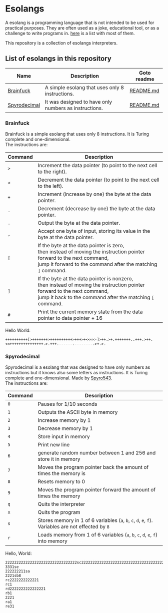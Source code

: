 <!-- Disable markdown lint warnings -->
<!-- markdownlint-disable MD033 -->

# Esolangs

A esolang is a programming language that is not intended to be used for practical purposes. They are often used as a joke, educational tool, or as a challenge to write programs in. [here](https://esolangs.org/wiki/Language_list) is a list with most of them.

This repository is a collection of esolangs interpreters.

## List of esolangs in this repository

| Name                                                   | Description                                           | Goto readme                |
| ------------------------------------------------------ | ----------------------------------------------------- | -------------------------- |
| [Brainfuck](https://esolangs.org/wiki/Brainfuck)       | A simple esolang that uses only 8 instructions.       | [README.md](#brainfuck)    |
| [Spyrodecimal](https://esolangs.org/wiki/Spyrodecimal) | It was designed to have only numbers as instructions. | [README.md](#spyrodecimal) |

### Brainfuck

Brainfuck is a simple esolang that uses only 8 instructions. It is Turing complete and one-dimensional.
<br>
The instructions are:

| Command | Description                                                                                                                                                                                   |
| ------- | --------------------------------------------------------------------------------------------------------------------------------------------------------------------------------------------- |
| `>`     | Increment the data pointer (to point to the next cell to the right).                                                                                                                          |
| `<`     | Decrement the data pointer (to point to the next cell to the left).                                                                                                                           |
| `+`     | Increment (increase by one) the byte at the data pointer.                                                                                                                                     |
| `-`     | Decrement (decrease by one) the byte at the data pointer.                                                                                                                                     |
| `.`     | Output the byte at the data pointer.                                                                                                                                                          |
| `,`     | Accept one byte of input, storing its value in the byte at the data pointer.                                                                                                                  |
| `[`     | If the byte at the data pointer is zero, <br> then instead of moving the instruction pointer forward to the next command, <br> jump it forward to the command after the matching `]` command. |
| `]`     | If the byte at the data pointer is nonzero, <br> then instead of moving the instruction pointer forward to the next command, <br> jump it back to the command after the matching `[` command. |
| `#`     | Print the current memory state from the data pointer to data pointer + 16                                                                                                                     |

Hello World:

```brainfuck
++++++++++[>+++++++>++++++++++>+++>+<<<<-]>++.>+.+++++++..+++.>++.<<+++++++++++++++.>.+++.------.--------.>+.>.
```

### Spyrodecimal

Spyrodecimal is a esolang that was designed to have only numbers as instructions but it knows also some letters as instructions. It is Turing complete and one-dimensional. Made by [Spyro543](https://www.cemetech.net/forum/viewtopic.php?t=7250).
<br>
The instructions are:

| Command | Description                                                                                              |
| ------- | -------------------------------------------------------------------------------------------------------- |
| `0`     | Pauses for 1/10 seconds                                                                                  |
| `1`     | Outputs the ASCII byte in memory                                                                         |
| `2`     | Increase memory by 1                                                                                     |
| `3`     | Decrease memory by 1                                                                                     |
| `4`     | Store input in memory                                                                                    |
| `5`     | Print new line                                                                                           |
| `6`     | generate random number between 1 and 256 and store it in memory                                          |
| `7`     | Moves the program pointer back the amount of times the memory is                                         |
| `8`     | Resets memory to 0                                                                                       |
| `9`     | Moves the program pointer forward the amount of times the memory                                         |
| `q`     | Quits the interpreter                                                                                    |
| `x`     | Quits the program                                                                                        |
| `s`     | Stores memory in 1 of 6 variables (`a`, `b`, `c`, `d`, `e`, `f`). <br> Variables are not effected by `8` |
| `r`     | Loads memory from 1 of 6 variables (`a`, `b`, `c`, `d`, `e`, `f`) into memory                            |

Hello, World:

```spyrodecimal
22222222222222222222222222222222sc22222222222222222222222222222222222222221sd
3331se
222222211sa
2221sb8
rc2222222222221
rc1
rd2222222222222221
rb1
2221
ra1
re31
```
